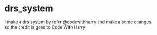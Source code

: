 # drs_system
I make a drs system by refer @codewithharry and make a some changes. so the credit is goes to Code With Harry
